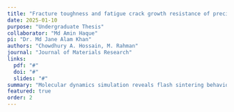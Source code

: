 ```yaml
---
title: "Fracture toughness and fatigue crack growth resistance of precipitate-free and precipitation hardened NiTiHf shape memory alloys"
date: 2025-01-10
purpose: "Undergraduate Thesis"
collaborator: "Md Amin Haque"
pi: "Dr. Md Jane Alam Khan"
authors: "Chowdhury A. Hossain, M. Rahman"
journal: "Journal of Materials Research"
links:
  pdf: "#"
  doi: "#"
  slides: "#"
summary: "Molecular dynamics simulation reveals flash sintering behaviors that enhance energy efficiency in thermoelectric materials."
featured: true
order: 2
---
```

